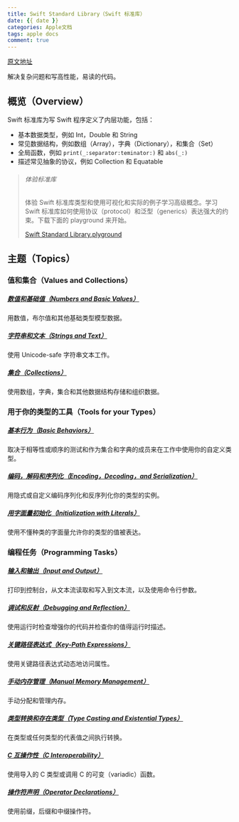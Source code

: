 ```yaml
---
title: Swift Standard Library（Swift 标准库）
date: {{ date }}
categories: Apple文档
tags: apple docs
comment: true
---
```

[原文地址](https://developer.apple.com/documentation/swift)

解决复杂问题和写高性能，易读的代码。

## 概览（Overview）

Swift 标准库为写 Swift 程序定义了内层功能，包括：

- 基本数据类型，例如 Int，Double 和 String
- 常见数据结构，例如数组（Array），字典（Dictionary），和集合（Set）
- 全局函数，例如 `print(_:separator:teminator:)` 和 `abs(_:)`
- 描述常见抽象的协议，例如 Collection 和 Equatable

> ###### 体验标准库
>
> 体验 Swift 标准库类型和使用可视化和实际的例子学习高级概念。学习 Swift 标准库如何使用协议（protocol）和泛型（generics）表达强大的约束。下载下面的 playground 来开始。
>
> [Swift Standard Library.plyground](https://developer.apple.com/sample-code/swift/downloads/standard-library.zip)

## 主题（Topics）

### 值和集合（Values and Collections）

##### [数值和基础值（Numbers and Basic Values）](https://developer.apple.com/documentation/swift/numbers_and_basic_values)

用数值，布尔值和其他基础类型模型数据。

##### [字符串和文本（Strings and Text）](https://developer.apple.com/documentation/swift/strings_and_text)

使用 Unicode-safe 字符串文本工作。

##### [集合（Collections）](https://developer.apple.com/documentation/swift/collections)

使用数组，字典，集合和其他数据结构存储和组织数据。

### 用于你的类型的工具（Tools for your Types）

##### [基本行为（Basic Behaviors）](https://developer.apple.com/documentation/swift/basic_behaviors)

取决于相等性或顺序的测试和作为集合和字典的成员来在工作中使用你的自定义类型。

##### [编码，解码和序列化（Encoding，Decoding，and Serialization）](https://developer.apple.com/documentation/swift/encoding_decoding_and_serialization)

用隐式或自定义编码序列化和反序列化你的类型的实例。

##### [用字面量初始化（Initialization with Literals）](https://developer.apple.com/documentation/swift/initialization_with_literals)

使用不懂种类的字面量允许你的类型的值被表达。

### 编程任务（Programming Tasks）

##### [输入和输出（Input and Output）](https://developer.apple.com/documentation/swift/input_and_output)

打印到控制台，从文本流读取和写入到文本流，以及使用命令行参数。

##### [调试和反射（Debugging and Reflection）](https://developer.apple.com/documentation/swift/debugging_and_reflection)

使用运行时检查增强你的代码并检查你的值得运行时描述。

##### [关键路径表达式（Key-Path Expressions）](https://developer.apple.com/documentation/swift/key_path_expressions)

使用关键路径表达式动态地访问属性。

##### [手动内存管理（Manual Memory Management）](https://developer.apple.com/documentation/swift/manual_memory_management)

手动分配和管理内存。

##### [类型转换和存在类型（Type Casting and Existential Types）](https://developer.apple.com/documentation/swift/type_casting_and_existential_types)

在类型或任何类型的代表值之间执行转换。

##### [C 互操作性（C Interoperability）](https://developer.apple.com/documentation/swift/c_interoperability)

使用导入的 C 类型或调用 C 的可变（variadic）函数。

##### [操作符声明（Operator Declarations）](https://developer.apple.com/documentation/swift/operator_declarations)

使用前缀，后缀和中缀操作符。